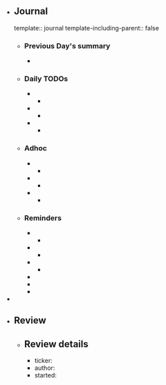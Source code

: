 - ## Journal
  template:: journal
  template-including-parent:: false
	- ### Previous Day's summary
		-
	- ### Daily TODOs
		- -
		- -
		- -
	- ### Adhoc
		- -
		- -
		- -
	- ### Reminders
		- -
		- -
		- -
		-
		-
		-
-
- ## Review
	- ## Review details
		- ticker:
		- author:
		- started: